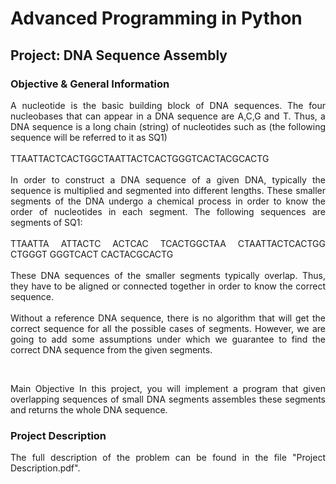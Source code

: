 # Advanced Programming in Python 
## Project: DNA Sequence Assembly

<div align="justify">
  
### Objective & General Information
A nucleotide is the basic building block of DNA sequences. The four nucleobases that can appear in a DNA sequence are A,C,G and T. Thus, a DNA sequence is a long chain (string) of nucleotides such as (the following sequence will be referred to it as SQ1)<br />
<br />
                  TTAATTACTCACTGGCTAATTACTCACTGGGTCACTACGCACTG<br />
<br />
In order to construct a DNA sequence of a given DNA, typically the sequence is multiplied and segmented into different lengths. These smaller segments of the DNA undergo a chemical process in order to know the order of nucleotides in each segment. The following sequences are segments of SQ1:<br />
<br />
TTAATTA ATTACTC ACTCAC TCACTGGCTAA CTAATTACTCACTGG CTGGGT GGGTCACT CACTACGCACTG<br />
<br />
These DNA sequences of the smaller segments typically overlap. Thus, they have to be aligned or connected together in order to know the correct sequence. <br />
<br />
Without a reference DNA sequence, there is no algorithm that will get the correct sequence for all the possible cases of segments. However, we are going to add some assumptions under which we guarantee to find the correct DNA sequence from the given segments.

<br />

Main Objective In this project, you will implement a program that given overlapping sequences of small DNA segments assembles these segments and returns the whole DNA sequence.

### Project Description
The full description of the problem can be found in the file "Project Description.pdf".
</div>
